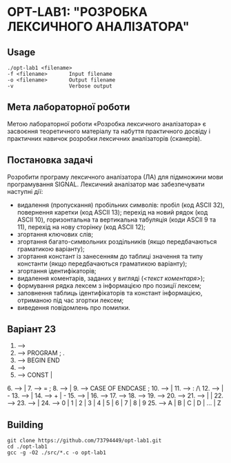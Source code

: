 # OPT-LAB1: "РОЗРОБКА ЛЕКСИЧНОГО АНАЛІЗАТОРА"
## Usage

    ./opt-lab1 <filename>
    -f <filename> 		Input filename
    -o <filename>		Output filename
    -v					Verbose output

## Мета лабораторної роботи
Метою лабораторної роботи «Розробка лексичного аналізатора» є засвоєння теоретичного матеріалу та набуття практичного досвіду і практичних навичок розробки лексичних аналізаторів (сканерів). 
## Постановка задачі 
Розробити програму лексичного аналізатора (ЛА) для підмножини мови програмування SIGNAL. 
Лексичний аналізатор має забезпечувати наступні дії: 
* видалення (пропускання) пробільних символів: пробіл (код ASCII 32), повернення каретки (код ASCII 13); перехід на новий рядок (код ASCII 10), горизонтальна та вертикальна табуляція (коди ASCII 9 та 11), перехід на нову сторінку (код ASCII 12); 
* згортання ключових слів; 
* згортання багато-символьних роздільників (якщо передбачаються граматикою варіанту); 
* згортання констант із занесенням до таблиці значення та типу константи (якщо передбачаються граматикою варіанту); 
* згортання ідентифікаторів; 
* видалення коментарів, заданих у вигляді (*<текст коментаря>*); 
* формування рядка лексем з інформацією про позиції лексем; 
* заповнення таблиць ідентифікаторів та констант інформацією, отриманою під час згортки лексем; 
* виведення повідомлень про помилки.

## Варіант 23
1. <signal-program> --> <program>
2. <program> --> PROGRAM <procedure-identifier> ;
<block>.
3. <block> --> <declarations> BEGIN <statements-list> END
4. <declarations> --> <constant-declarations>
5. <constant-declarations> --> CONST <constantdeclarations-list> |
<empty>
6. <constant-declarations-list> --> <constantdeclaration> <constant-declarations-list> |
<empty>
7. <constant-declaration> --> <constant-identifier> =
<constant>;
8. <statements-list> --> <statement> <statements-list> |
<empty>
9. <statement> --> CASE <expression> OF <alternativeslist> ENDCASE ;
10. <alternatives-list> --> <alternative> <alternativeslist> |
<empty>
11. <alternative> --> <expression> : /<statements-list>\
12. <expression> --> <summand> <summands-list> |
- <summand> <summands-list>
13. <summands-list> --> <add-instruction> <summand>
<summands-list> |
<empty>
14. <add-instruction> --> + |
-
15. <summand> --> <variable-identifier> |
<unsigned-integer>
16. <constant> --> <unsigned-integer>
17. <variable-identifier> --> <identifier>
18. <constant-identifier> --> <identifier>
19. <procedure-identifier> --> <identifier>
20. <identifier> --> <letter><string>
21. <string> --> <letter><string> |
<digit><string> |
<empty>
22. <unsigned-integer> --> <digit><digits-string>
23. <digits-string> --> <digit><digits-string> |
<empty>
24. <digit> --> 0 | 1 | 2 | 3 | 4 | 5 | 6 | 7 | 8 | 9
25. <letter> --> A | B | C | D | ... | Z


## Building

    git clone https://github.com/73794449/opt-lab1.git
    cd ./opt-lab1
    gcc -g -O2 ./src/*.c -o opt-lab1

